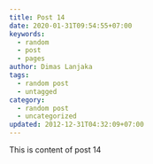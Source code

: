 ```yaml
---
title: Post 14
date: 2020-01-31T09:54:55+07:00
keywords:
  - random
  - post
  - pages
author: Dimas Lanjaka
tags:
  - random post
  - untagged
category:
  - random post
  - uncategorized
updated: 2012-12-31T04:32:09+07:00
---
```

This is content of post 14